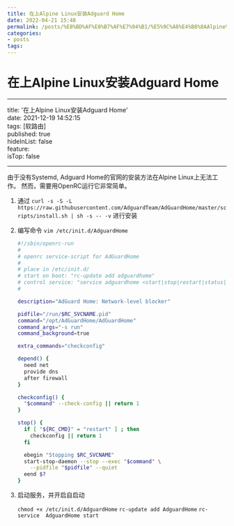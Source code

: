 ```yaml
---
title: 在上Alpine Linux安装Adguard Home
date: 2022-04-21 15:48
permalink: /posts/%E8%BD%AF%E8%B7%AF%E7%94%B1/%E5%9C%A8%E4%B8%8AAlpine%20Linux%E5%AE%89%E8%A3%85Adguard%20Home
categories:
- posts
tags: 
---
```

# 在上Alpine Linux安装Adguard Home

---

title: '在上Alpine Linux安装Adguard Home'  
date: 2021-12-19 14:52:15  
tags: [软路由]  
published: true  
hideInList: false  
feature:  
isTop: false

---

由于没有Systemd, Adguard Home的官网的安装方法在Alpine Linux上无法工作。
然而，需要用OpenRC运行它非常简单。

1. 通过 `curl -s -S -L https://raw.githubusercontent.com/AdguardTeam/AdGuardHome/master/scripts/install.sh | sh -s -- -v` 进行安装
2. 编写命令  `vim /etc/init.d/AdguardHome`

   ```sh
   #!/sbin/openrc-run
   #
   # openrc service-script for AdGuardHome
   #
   # place in /etc/init.d/
   # start on boot: "rc-update add adguardhome"
   # control service: "service adguardhome <start|stop|restart|status|checkconfig>"
   #

   description="AdGuard Home: Network-level blocker"

   pidfile="/run/$RC_SVCNAME.pid"
   command="/opt/AdGuardHome/AdGuardHome"
   command_args="-s run"
   command_background=true

   extra_commands="checkconfig"

   depend() {
     need net
     provide dns
     after firewall
   }

   checkconfig() {
     "$command" --check-config || return 1
   }

   stop() {
     if [ "${RC_CMD}" = "restart" ] ; then
       checkconfig || return 1
     fi

     ebegin "Stopping $RC_SVCNAME"
     start-stop-daemon --stop --exec "$command" \
       --pidfile "$pidfile" --quiet
     eend $?
   }
   ```
3. 启动服务，并开启自启动

   `chmod +x /etc/init.d/AdguardHome`
   `rc-update add AdguardHome`
   `rc-service  AdguardHome start`

‍
